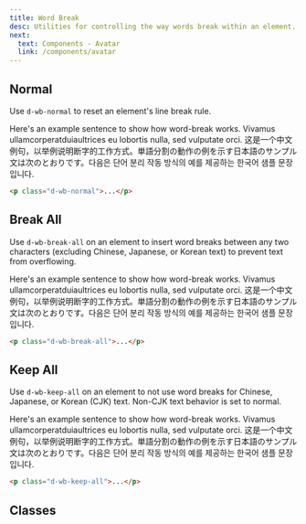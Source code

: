 ```yaml
---
title: Word Break
desc: Utilities for controlling the way words break within an element.
next:
  text: Components - Avatar
  link: /components/avatar
---
```


## Normal

Use `d-wb-normal` to reset an element's line break rule.

<code-well-header class="d-fl-center d-p24 d-bgc-purple-100 d-bgo50 d-w100p d-hmn102" custom>
  <div class="d-bgc-purple-200 d-py8 d-px16 d-bar8 lg:d-w216 d-w332">
    <p class="d-fs-200 d-wb-normal">Here's an example sentence to show how word-break works. Vivamus ullamcorperatduiaultrices eu lobortis nulla, sed vulputate orci. 这是一个中文例句，以举例说明断字的工作方式。単語分割の動作の例を示す日本語のサンプル文は次のとおりです。다음은 단어 분리 작동 방식의 예를 제공하는 한국어 샘플 문장입니다.</p>
  </div>
</code-well-header>

```html
<p class="d-wb-normal">...</p>
```

## Break All

Use `d-wb-break-all` on an element to insert word breaks between any two characters (excluding Chinese, Japanese, or Korean text) to prevent text from overflowing.

<code-well-header class="d-fl-center d-p24 d-bgc-green-100 d-bgo50 d-w100p d-hmn102" custom>
  <div class="d-bgc-green-100 d-py8 d-px16 d-bar8 lg:d-w216 d-w332">
    <p class="d-fs-200 d-wb-break-all">Here's an example sentence to show how word-break works. Vivamus ullamcorperatduiaultrices eu lobortis nulla, sed vulputate orci. 这是一个中文例句，以举例说明断字的工作方式。単語分割の動作の例を示す日本語のサンプル文は次のとおりです。다음은 단어 분리 작동 방식의 예를 제공하는 한국어 샘플 문장입니다.</p>
  </div>
</code-well-header>

```html
<p class="d-wb-break-all">...</p>
```

## Keep All

Use `d-wb-keep-all` on an element to not use word breaks for Chinese, Japanese, or Korean (CJK) text. Non-CJK text behavior is set to normal.

<code-well-header class="d-fl-center d-p24 d-bgc-magenta-100 d-bgo50 d-w100p d-hmn102" custom>
  <div class="d-bgc-magenta-100 d-py8 d-px16 d-bar8 lg:d-w216 d-w332">
    <p class="d-fs-200 d-wb-keep-all">Here's an example sentence to show how word-break works. Vivamus ullamcorperatduiaultrices eu lobortis nulla, sed vulputate orci. 这是一个中文例句，以举例说明断字的工作方式。単語分割の動作の例を示す日本語のサンプル文は次のとおりです。다음은 단어 분리 작동 방식의 예를 제공하는 한국어 샘플 문장입니다.</p>
  </div>
</code-well-header>

```html
<p class="d-wb-keep-all">...</p>
```

## Classes

<utility-class-table>
  <template #content>
    <tbody>
      <tr v-for="i in ['normal', 'break-all', 'keep-all', 'unset']">
        <th scope="row" class="d-ff-mono d-fc-purple-400 d-fw-normal d-fs-100">.d-wb-{{ i }}</th>
        <td class="d-ff-mono d-fc-orange d-fs-100">word-break: {{ i }} !important;</td>
      </tr>
    </tbody>
  </template>
</utility-class-table>
